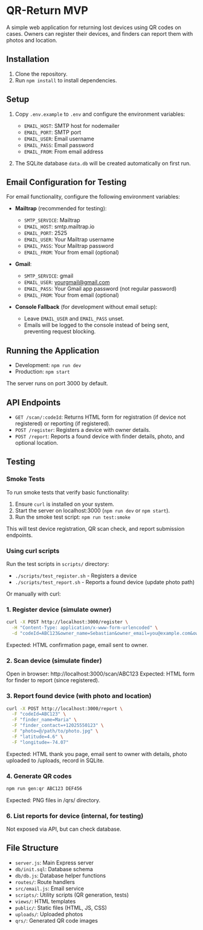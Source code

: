 # QR-Return MVP

A simple web application for returning lost devices using QR codes on cases. Owners can register their devices, and finders can report them with photos and location.

## Installation

1. Clone the repository.
2. Run `npm install` to install dependencies.

## Setup

1. Copy `.env.example` to `.env` and configure the environment variables:
   - `EMAIL_HOST`: SMTP host for nodemailer
   - `EMAIL_PORT`: SMTP port
   - `EMAIL_USER`: Email username
   - `EMAIL_PASS`: Email password
   - `EMAIL_FROM`: From email address

2. The SQLite database `data.db` will be created automatically on first run.

## Email Configuration for Testing

For email functionality, configure the following environment variables:

- **Mailtrap** (recommended for testing):
  - `SMTP_SERVICE`: Mailtrap
  - `EMAIL_HOST`: smtp.mailtrap.io
  - `EMAIL_PORT`: 2525
  - `EMAIL_USER`: Your Mailtrap username
  - `EMAIL_PASS`: Your Mailtrap password
  - `EMAIL_FROM`: Your from email (optional)

- **Gmail**:
  - `SMTP_SERVICE`: gmail
  - `EMAIL_USER`: yourgmail@gmail.com
  - `EMAIL_PASS`: Your Gmail app password (not regular password)
  - `EMAIL_FROM`: Your from email (optional)

- **Console Fallback** (for development without email setup):
  - Leave `EMAIL_USER` and `EMAIL_PASS` unset.
  - Emails will be logged to the console instead of being sent, preventing request blocking.

## Running the Application

- Development: `npm run dev`
- Production: `npm start`

The server runs on port 3000 by default.

## API Endpoints

- `GET /scan/:codeId`: Returns HTML form for registration (if device not registered) or reporting (if registered).
- `POST /register`: Registers a device with owner details.
- `POST /report`: Reports a found device with finder details, photo, and optional location.

## Testing

### Smoke Tests

To run smoke tests that verify basic functionality:

1. Ensure `curl` is installed on your system.
2. Start the server on localhost:3000 (`npm run dev` or `npm start`).
3. Run the smoke test script: `npm run test:smoke`

This will test device registration, QR scan check, and report submission endpoints.

### Using curl scripts

Run the test scripts in `scripts/` directory:

- `./scripts/test_register.sh` - Registers a device
- `./scripts/test_report.sh` - Reports a found device (update photo path)

Or manually with curl:

### 1. Register device (simulate owner)
```bash
curl -X POST http://localhost:3000/register \
  -H "Content-Type: application/x-www-form-urlencoded" \
  -d "codeId=ABC123&owner_name=Sebastian&owner_email=you@example.com&owner_phone=+12025550123&reward=20"
```
Expected: HTML confirmation page, email sent to owner.

### 2. Scan device (simulate finder)
Open in browser: http://localhost:3000/scan/ABC123
Expected: HTML form for finder to report (since registered).

### 3. Report found device (with photo and location)
```bash
curl -X POST http://localhost:3000/report \
  -F "codeId=ABC123" \
  -F "finder_name=Maria" \
  -F "finder_contact=+12025550123" \
  -F "photo=@/path/to/photo.jpg" \
  -F "latitude=4.6" \
  -F "longitude=-74.07"
```
Expected: HTML thank you page, email sent to owner with details, photo uploaded to /uploads, record in SQLite.

### 4. Generate QR codes
```bash
npm run gen:qr ABC123 DEF456
```
Expected: PNG files in /qrs/ directory.

### 6. List reports for device (internal, for testing)
Not exposed via API, but can check database.

## File Structure

- `server.js`: Main Express server
- `db/init.sql`: Database schema
- `db/db.js`: Database helper functions
- `routes/`: Route handlers
- `src/email.js`: Email service
- `scripts/`: Utility scripts (QR generation, tests)
- `views/`: HTML templates
- `public/`: Static files (HTML, JS, CSS)
- `uploads/`: Uploaded photos
- `qrs/`: Generated QR code images